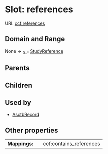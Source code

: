 
# Slot: references




URI: [ccf:references](http://purl.org/ccf/references)


## Domain and Range

None &#8594;  <sub>0..\*</sub> [StudyReference](StudyReference.md)

## Parents


## Children


## Used by

 * [AsctbRecord](AsctbRecord.md)

## Other properties

|  |  |  |
| --- | --- | --- |
| **Mappings:** | | ccf:contains_references |

